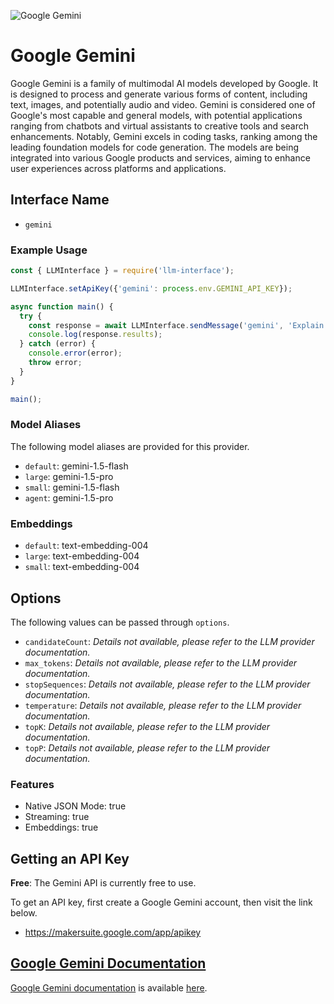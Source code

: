 ![Google Gemini](https://ai.google.dev/static/site-assets/images/share.png)

# Google Gemini

Google Gemini is a family of multimodal AI models developed by Google. It is designed to process and generate various forms of content, including text, images, and potentially audio and video. Gemini is considered one of Google's most capable and general models, with potential applications ranging from chatbots and virtual assistants to creative tools and search enhancements. Notably, Gemini excels in coding tasks, ranking among the leading foundation models for code generation. The models are being integrated into various Google products and services, aiming to enhance user experiences across platforms and applications.

## Interface Name

- `gemini`

### Example Usage

```javascript
const { LLMInterface } = require('llm-interface');

LLMInterface.setApiKey({'gemini': process.env.GEMINI_API_KEY});

async function main() {
  try {
    const response = await LLMInterface.sendMessage('gemini', 'Explain the importance of low latency LLMs.');
    console.log(response.results);
  } catch (error) {
    console.error(error);
    throw error;
  }
}

main();
```

### Model Aliases

The following model aliases are provided for this provider. 

- `default`: gemini-1.5-flash
- `large`: gemini-1.5-pro
- `small`: gemini-1.5-flash
- `agent`: gemini-1.5-pro

### Embeddings

- `default`: text-embedding-004
- `large`: text-embedding-004
- `small`: text-embedding-004


## Options

The following values can be passed through `options`.

- `candidateCount`: _Details not available, please refer to the LLM provider documentation._
- `max_tokens`: _Details not available, please refer to the LLM provider documentation._
- `stopSequences`: _Details not available, please refer to the LLM provider documentation._
- `temperature`: _Details not available, please refer to the LLM provider documentation._
- `topK`: _Details not available, please refer to the LLM provider documentation._
- `topP`: _Details not available, please refer to the LLM provider documentation._


### Features

- Native JSON Mode: true
- Streaming: true
- Embeddings: true


## Getting an API Key

**Free**: The Gemini API is currently free to use.

To get an API key, first create a Google Gemini account, then visit the link below.

- https://makersuite.google.com/app/apikey


## [Google Gemini Documentation](https://ai.google.dev/gemini-api/docs)

[Google Gemini documentation](https://ai.google.dev/gemini-api/docs) is available [here](https://ai.google.dev/gemini-api/docs).
